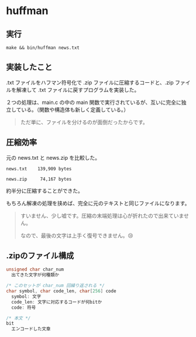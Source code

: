 # huffman

## 実行

```shell
make && bin/huffman news.txt
```

## 実装したこと

.txt ファイルをハフマン符号化で .zip ファイルに圧縮するコードと、.zip ファイルを解凍して .txt ファイルに戻すプログラムを実装した。

２つの処理は、main.c の中の main 関数で実行されているが、互いに完全に独立している。（関数や構造体も新しく定義している。）

> ただ単に、ファイルを分けるのが面倒だったからです。

## 圧縮効率

元の news.txt と news.zip を比較した。

```
news.txt    139,909 bytes

news.zip     74,167 bytes
```

約半分に圧縮することができた。

もちろん解凍の処理を挟めば、完全に元のテキストと同じファイルになります。

> すいません、少し嘘です。圧縮の末端処理は心が折れたので出来ていません。
> 
> なので、最後の文字は上手く復号できません。😢

## .zipのファイル構成

```c
unsigned char char_num
  出てきた文字が何種類か

/* このセットが char_num 回繰り返される */
char symbol, char code_len, char[256] code
  symbol: 文字
  code_len: 文字に対応するコードが何bitか
  code: 符号

/* 本文 */
bit
  エンコードした文章
```
